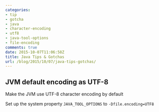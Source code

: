 ```yaml
---
categories:
- tip
- gotcha
- java
- character-encoding
- utf8
- java-tool-options
- file-encoding
comments: true
date: 2015-10-07T11:06:58Z
title: Java Tips & Gotchas
url: /blog/2015/10/07/java-tips-gotchas/
---
```


## JVM default encoding as UTF-8

Make the JVM use UTF-8 character encoding by default 

Set up the system property ``JAVA_TOOL_OPTIONS`` to ``-Dfile.encoding=UTF8``